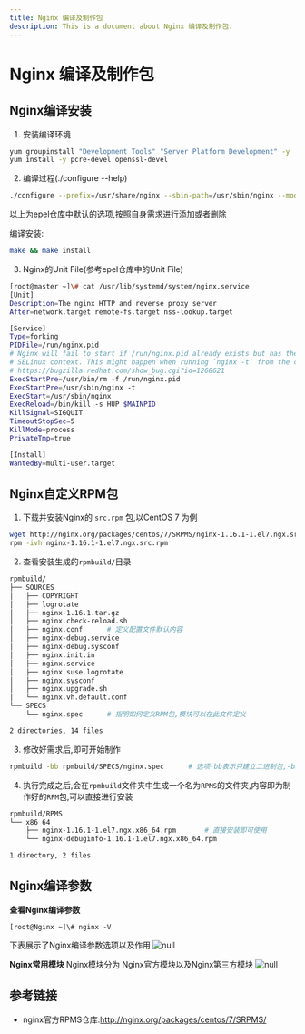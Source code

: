 ```yaml
---
title: Nginx 编译及制作包
description: This is a document about Nginx 编译及制作包.
---
```


# Nginx 编译及制作包 

## Nginx编译安装

1. 安装编译环境
```bash
yum groupinstall "Development Tools" "Server Platform Development" -y
yum install -y pcre-devel openssl-devel
```
2. 编译过程(./configure --help)
```bash
./configure --prefix=/usr/share/nginx --sbin-path=/usr/sbin/nginx --modules-path=/usr/lib64/nginx/modules --conf-path=/etc/nginx/nginx.conf --error-log-path=/var/log/nginx/error.log --http-log-path=/var/log/nginx/access.log --http-client-body-temp-path=/var/lib/nginx/tmp/client_body --http-proxy-temp-path=/var/lib/nginx/tmp/proxy --http-fastcgi-temp-path=/var/lib/nginx/tmp/fastcgi --http-uwsgi-temp-path=/var/lib/nginx/tmp/uwsgi --http-scgi-temp-path=/var/lib/nginx/tmp/scgi --pid-path=/run/nginx.pid --lock-path=/run/lock/subsys/nginx --user=nginx --group=nginx --with-file-aio --with-ipv6 --with-http_ssl_module --with-http_v2_module --with-http_realip_module --with-stream_ssl_preread_module --with-http_addition_module --with-http_xslt_module=dynamic --with-http_image_filter_module=dynamic --with-http_sub_module --with-http_dav_module --with-http_flv_module --with-http_mp4_module --with-http_gunzip_module --with-http_gzip_static_module --with-http_random_index_module --with-http_secure_link_module --with-http_degradation_module --with-http_slice_module --with-http_stub_status_module --with-http_perl_module=dynamic --with-http_auth_request_module --with-mail=dynamic --with-mail_ssl_module --with-pcre --with-pcre-jit --with-stream=dynamic --with-stream_ssl_module --with-google_perftools_module --with-debug --with-cc-opt='-O2 -g -pipe -Wall -Wp,-D_FORTIFY_SOURCE=2 -fexceptions -fstack-protector-strong --param=ssp-buffer-size=4 -grecord-gcc-switches -specs=/usr/lib/rpm/redhat/redhat-hardened-cc1 -m64 -mtune=generic' --with-ld-opt='-Wl,-z,relro -specs=/usr/lib/rpm/redhat/redhat-hardened-ld -Wl,-E'
```
以上为epel仓库中默认的选项,按照自身需求进行添加或者删除

编译安装:

```bash
make && make install
```
3. Nginx的Unit File(参考epel仓库中的Unit File)
```bash
[root@master ~]\# cat /usr/lib/systemd/system/nginx.service
[Unit]
Description=The nginx HTTP and reverse proxy server
After=network.target remote-fs.target nss-lookup.target

[Service]
Type=forking
PIDFile=/run/nginx.pid
# Nginx will fail to start if /run/nginx.pid already exists but has the wrong
# SELinux context. This might happen when running `nginx -t` from the cmdline.
# https://bugzilla.redhat.com/show_bug.cgi?id=1268621
ExecStartPre=/usr/bin/rm -f /run/nginx.pid
ExecStartPre=/usr/sbin/nginx -t
ExecStart=/usr/sbin/nginx
ExecReload=/bin/kill -s HUP $MAINPID
KillSignal=SIGQUIT
TimeoutStopSec=5
KillMode=process
PrivateTmp=true

[Install]
WantedBy=multi-user.target
```

## Nginx自定义RPM包

1. 下载并安装Nginx的 `src.rpm` 包,以CentOS 7 为例

```bash
wget http://nginx.org/packages/centos/7/SRPMS/nginx-1.16.1-1.el7.ngx.src.rpm
rpm -ivh nginx-1.16.1-1.el7.ngx.src.rpm
```

2. 查看安装生成的`rpmbuild/`目录

```bash
rpmbuild/
├── SOURCES
│   ├── COPYRIGHT
│   ├── logrotate
│   ├── nginx-1.16.1.tar.gz
│   ├── nginx.check-reload.sh
│   ├── nginx.conf		# 定义配置文件默认内容
│   ├── nginx-debug.service
│   ├── nginx-debug.sysconf
│   ├── nginx.init.in
│   ├── nginx.service
│   ├── nginx.suse.logrotate
│   ├── nginx.sysconf
│   ├── nginx.upgrade.sh
│   └── nginx.vh.default.conf
└── SPECS
    └── nginx.spec		# 指明如何定义RPM包,模块可以在此文件定义

2 directories, 14 files
```

3. 修改好需求后,即可开始制作

```bash
rpmbuild -bb rpmbuild/SPECS/nginx.spec		# 选项-bb表示只建立二进制包,-ba表示建立源码和二进制包
```

4. 执行完成之后,会在`rpmbuild`文件夹中生成一个名为`RPMS`的文件夹,内容即为制作好的`RPM`包,可以直接进行安装

```bash
rpmbuild/RPMS
└── x86_64
    ├── nginx-1.16.1-1.el7.ngx.x86_64.rpm		# 直接安装即可使用
    └── nginx-debuginfo-1.16.1-1.el7.ngx.x86_64.rpm

1 directory, 2 files
```

## Nginx编译参数

**查看Nginx编译参数**

```shell
[root@Nginx ~]\# nginx -V
```

下表展示了Nginx编译参数选项以及作用
![null](http://bak.agou-ops.top/uploads/linux/images/m_7631947d4602972ffd8cdc039960e216_r.png)

**Nginx常用模块**
Nginx模块分为 Nginx官方模块以及Nginx第三方模块
![null](http://bak.agou-ops.top/uploads/linux/images/m_aebb6eae6beb31b1507f0131e67d543e_r.png)

## 参考链接

* nginx官方RPMS仓库:http://nginx.org/packages/centos/7/SRPMS/